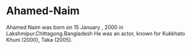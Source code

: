 # Ahamed-Naim
Ahamed Naim was born on 15 January , 2000 in Lakshmipur.Chittagong.Bangladesh He was an actor, known for Kukkhato Khuni (2000), Taka (2005).
